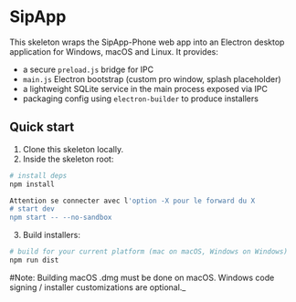 # SipApp

This skeleton wraps the SipApp-Phone web app into an Electron desktop application
for Windows, macOS and Linux. It provides:
- a secure `preload.js` bridge for IPC
- `main.js` Electron bootstrap (custom pro window, splash placeholder)
- a lightweight SQLite service in the main process exposed via IPC
- packaging config using `electron-builder` to produce installers

## Quick start
1. Clone this skeleton locally.
2. Inside the skeleton root:

```bash
# install deps
npm install

Attention se connecter avec l'option -X pour le forward du X
# start dev
npm start -- --no-sandbox
```

3. Build installers:

```bash
# build for your current platform (mac on macOS, Windows on Windows)
npm run dist
```

#Note: Building macOS .dmg must be done on macOS. Windows code signing / installer customizations are optional._


